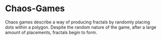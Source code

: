 # Chaos-Games
Chaos games describe a way of producing fractals by randomly placing dots within a polygon. Despite the random nature of the game, after a large amount of placements, fractals begin to form.

